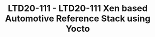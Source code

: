 ---
categories:
- ltd20
description: Virtualization is becoming one of the key technologies to improve the
  safety and reduce development costs on the automotive space as it allows for mixed
  criticality workloads and the consolidation of ECUs under a common system.<br>We
  will present the Automotive reference stack, a collection of Yocto layers to build
  a platform suitable for safety critical deployments. The presentation will focus
  on Xen on Arm, integration in Yocto and constraints specific to automotive. We will
  cover what is available in meta-arm today and show our vision of how the platform
  could evolve though collaboration with the Linaro members.
image:
  featured: 'true'
  path: https://static.linaro.org/connect/ltd20/images/LTD20-111.png
session_id: LTD20-111
session_room: Linaro Tech Days Track 2
session_slot:
  end_time: 2020-03-24 12:25
  start_time: 2020-03-24 12:00
session_speakers:
- speaker_bio: Avionic certified RTOS kernel developer for 15 years for Sysgo (PikeOS).<br>Automotive
    Open Source developer at Arm Ltd since 2019 working on Yocto layers (meta-arm)
    and Xen.
  speaker_company: Arm Ltd
  speaker_image: http://avatars.sched.co/8/2f/9734298/avatar.jpg.320x320px.jpg?8ef
  speaker_name: Bertrand Marquis
  speaker_position: Principal Software Engineer
  speaker_role: speaker
- speaker_bio: Jon Mason is a Principal Yocto Developer at Arm. In addition to writing
    new recipes and bug fixes, he coordinates development inside and outside of Arm
    on OpenEmbedded and the Yocto Project. This includes development and maintenance
    of the meta-arm layer. Also, Jon sits on the board of OpenEmbedded.<br /> <br
    /> Outside of work, Jon maintains NTB and a few other drivers in Linux.
  speaker_company: ''
  speaker_image: http://avatars.sched.co/1/e1/10468648/avatar.jpg.320x320px.jpg?f11
  speaker_name: Jon Mason
  speaker_position: Principal Yocto Developer at Arm
  speaker_role: speaker
session_track: Automotive
tag: session
tags: Automotive
title: LTD20-111 - LTD20-111 Xen based Automotive Reference Stack using Yocto
---